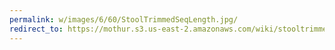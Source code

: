 ```yaml
---
permalink: w/images/6/60/StoolTrimmedSeqLength.jpg/
redirect_to: https://mothur.s3.us-east-2.amazonaws.com/wiki/stooltrimmedseqlength.jpg
---
```


